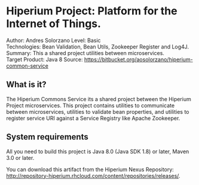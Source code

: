 Hiperium Project: Platform for the Internet of Things.
========================
Author: Andres Solorzano
Level: Basic  
Technologies: Bean Validation, Bean Utils, Zookeeper Register and Log4J.
Summary: This a shared project utilities between microservices.  
Target Product: Java 8
Source: <https://bitbucket.org/aosolorzano/hiperium-common-service>  

What is it?
-----------

The Hiperium Commons Service its a shared project between the Hiperium Project microservices. This project contains utilities to communicate between microservices, utilities to validate bean properties, and utilities to register service URI against a Service Registry like Apache Zookeeper.
 

System requirements
-------------------

All you need to build this project is Java 8.0 (Java SDK 1.8) or later, Maven 3.0 or later.

You can download this artifact from the Hiperium Nexus Repository: <http://repository-hiperium.rhcloud.com/content/repositories/releases/>.

